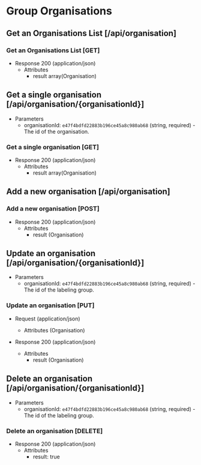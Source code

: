 # Group Organisations

## Get an Organisations List [/api/organisation]

### Get an Organisations List [GET]

+ Response 200 (application/json)
    + Attributes
        + result array(Organisation)
        
## Get a single organisation [/api/organisation/{organisationId}]

+ Parameters
    + organisationId: `e47f4bdfd22883b196ce45a8c980ab68` (string, required) - The id of the organisation.

### Get a single organisation [GET]

+ Response 200 (application/json)
    + Attributes
        + result array(Organisation)

## Add a new organisation [/api/organisation]

### Add a new organisation [POST]

+ Response 200 (application/json)
    + Attributes
        + result (Organisation)

## Update an organisation [/api/organisation/{organisationId}]

+ Parameters
    + organisationId: `e47f4bdfd22883b196ce45a8c980ab68` (string, required) - The id of the labeling group.

### Update an organisation [PUT]
+ Request (application/json)
    + Attributes (Organisation)

+ Response 200 (application/json)
    + Attributes
        + result (Organisation)

## Delete an organisation [/api/organisation/{organisationId}]

+ Parameters
    + organisationId: `e47f4bdfd22883b196ce45a8c980ab68` (string, required) - The id of the labeling group.

### Delete an organisation [DELETE]

+ Response 200 (application/json)
    + Attributes
        + result: true
